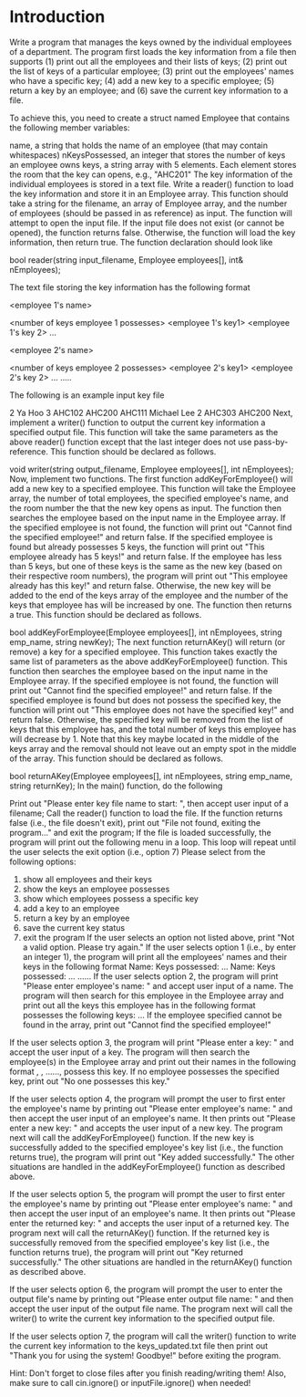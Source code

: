 # Introduction
Write a program that manages the keys owned by the individual employees of a department. The program first loads the key information from a file then supports (1) print out all the employees and their lists of keys; (2) print out the list of keys of a particular employee; (3) print out the employees' names who have a specific key; (4) add a new key to a specific employee; (5) return a key by an employee; and (6) save the current key information to a file.

To achieve this, you need to create a struct named Employee that contains the following member variables:

name, a string that holds the name of an employee (that may contain whitespaces)
nKeysPossessed, an integer that stores the number of keys an employee owns
keys, a string array with 5 elements. Each element stores the room that the key can opens, e.g., "AHC201"
The key information of the individual employees is stored in a text file. Write a reader() function to load the key information and store it in an Employee array. This function should take a string for the filename, an array of Employee array, and the number of employees (should be passed in as reference) as input. The function will attempt to open the input file. If the input file does not exist (or cannot be opened), the function returns false. Otherwise, the function will load the key information, then return true. The function declaration should look like

bool reader(string input_filename, Employee employees[], int& nEmployees);

The text file storing the key information has the following format

<number of employees>
  
<employee 1's name>
            
<number of keys employee 1 possesses> <employee 1's key1> <employee 1's key 2> ...
  
<employee 2's name>
  
<number of keys employee 2 possesses> <employee 2's key1> <employee 2's key 2> ...
.....
  
The following is an example input key file

2
Ya Hoo
3 AHC102 AHC200 AHC111
Michael Lee
2 AHC303 AHC200
Next, implement a writer() function to output the current key information a specified output file. This function will take the same parameters as the above reader() function except that the last integer does not use pass-by-reference. This function should be declared as follows.

void writer(string output_filename, Employee employees[], int nEmployees);
Now, implement two functions. The first function addKeyForEmployee() will add a new key to a specified employee. This function will take the Employee array, the number of total employees, the specified employee's name, and the room number the that the new key opens as input. The function then searches the employee based on the input name in the Employee array. If the specified employee is not found, the function will print out "Cannot find the specified employee!" and return false. If the specified employee is found but already possesses 5 keys, the function will print out "This employee already has 5 keys!" and return false. If the employee has less than 5 keys, but one of these keys is the same as the new key (based on their respective room numbers), the program will print out "This employee already has this key!" and return false. Otherwise, the new key will be added to the end of the keys array of the employee and the number of the keys that employee has will be increased by one. The function then returns a true. This function should be declared as follows.

bool addKeyForEmployee(Employee employees[], int nEmployees, string emp_name, string newKey);
The next function returnAKey() will return (or remove) a key for a specified employee. This function takes exactly the same list of parameters as the above addKeyForEmployee() function. This function then searches the employee based on the input name in the Employee array. If the specified employee is not found, the function will print out "Cannot find the specified employee!" and return false. If the specified employee is found but does not possess the specified key, the function will print out "This employee does not have the specified key!" and return false. Otherwise, the specified key will be removed from the list of keys that this employee has, and the total number of keys this employee has will decrease by 1. Note that this key maybe located in the middle of the keys array and the removal should not leave out an empty spot in the middle of the array. This function should be declared as follows.

bool returnAKey(Employee employees[], int nEmployees, string emp_name, string returnKey);
In the main() function, do the following

Print out "Please enter key file name to start: ", then accept user input of a filename;
Call the reader() function to load the file. If the function returns false (i.e., the file doesn't exit), print out "File not found, exiting the program..." and exit the program;
If the file is loaded successfully, the program will print out the following menu in a loop. This loop will repeat until the user selects the exit option (i.e., option 7)
Please select from the following options: 
  1. show all employees and their keys
  2. show the keys an employee possesses
  3. show which employees possess a specific key
  4. add a key to an employee
  5. return a key by an employee
  6. save the current key status
  7. exit the program
If the user selects an option not listed above, print "Not a valid option. Please try again."
If the user selects option 1 (i.e., by enter an integer 1), the program will print all the employees' names and their keys in the following format
Name: <name of employee1>
Keys possessed: <key1 of employee1> <key2 of employee1> <key3 of employee1>...
Name: <name of employee2>
Keys possessed: <key1 of employee2> <key2 of employee2> <key3 of employee2>...
......
If the user selects option 2, the program will print "Please enter employee's name: " and accept user input of a name. The program will then search for this employee in the Employee array and print out all the keys this employee has in the following format
<name of the specified employee> possesses the following keys: <key1> <key2> <key3> ...
If the employee specified cannot be found in the array, print out "Cannot find the specified employee!"

If the user selects option 3, the program will print "Please enter a key: " and accept the user input of a key. The program will then search the employee(s) in the Employee array and print out their names in the following format
<name1>, <name2>, ......, possess this key.
If no employee possesses the specified key, print out "No one possesses this key."

If the user selects option 4, the program will prompt the user to first enter the employee's name by printing out "Please enter employee's name: " and then accept the user input of an employee's name. It then prints out "Please enter a new key: " and accepts the user input of a new key. The program next will call the addKeyForEmployee() function. If the new key is successfully added to the specified employee's key list (i.e., the function returns true), the program will print out "Key added successfully." The other situations are handled in the addKeyForEmployee() function as described above.

If the user selects option 5, the program will prompt the user to first enter the employee's name by printing out "Please enter employee's name: " and then accept the user input of an employee's name. It then prints out "Please enter the returned key: " and accepts the user input of a returned key. The program next will call the returnAKey() function. If the returned key is successfully removed from the specified employee's key list (i.e., the function returns true), the program will print out "Key returned successfully." The other situations are handled in the returnAKey() function as described above.

If the user selects option 6, the program will prompt the user to enter the output file's name by printing out "Please enter output file name: " and then accept the user input of the output file name. The program next will call the writer() to write the current key information to the specified output file.

If the user selects option 7, the program will call the writer() function to write the current key information to the keys_updated.txt file then print out "Thank you for using the system! Goodbye!" before exiting the program.

Hint: Don't forget to close files after you finish reading/writing them! Also, make sure to call cin.ignore() or inputFile.ignore() when needed!
